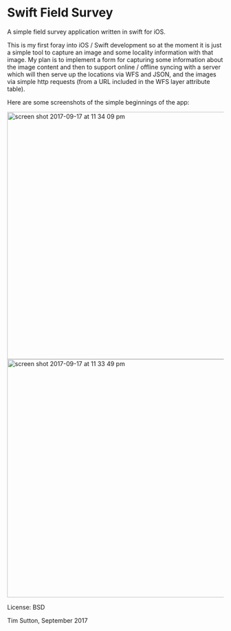# Swift Field Survey

A simple field survey application written in swift for iOS.

This is my first foray into iOS / Swift development so at the moment it is just a simple tool to capture 
an image and some locality information with that image. My plan is to implement a form for capturing some 
information about the image content and then to support online / offline syncing with a server which will
then serve up the locations via WFS and JSON, and the images via simple http requests (from a URL included in the
WFS layer attribute table).

Here are some screenshots of the simple beginnings of the app:


<img width="575" alt="screen shot 2017-09-17 at 11 34 09 pm" src="https://user-images.githubusercontent.com/178003/30522835-d77593a8-9c00-11e7-9b58-1162c7e346fc.png">
<img width="554" alt="screen shot 2017-09-17 at 11 33 49 pm" src="https://user-images.githubusercontent.com/178003/30522837-da701452-9c00-11e7-8420-1a3c19cf3ed2.png">


License: BSD

Tim Sutton, September 2017
